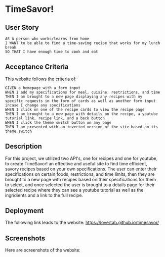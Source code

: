 # TimeSavor!

## User Story
```
AS A person who works/learns from home
I WANT to be able to find a time-saving recipe that works for my lunch break 
SO THAT I have enough time to cook and eat
```
## Acceptance Criteria
This website follows the criteria of:
```
GIVEN a homepage with a form input
WHEN I add my specifications for meal, cuisine, restrictions, and time
THEN I am brought to a new page displaying any recipes with my specific requests in the form of cards as well as another form input incase I change any specifications
WHEN I click on one of the recipe cards to view the recipe page
THEN I am brought to a new page with details on the recipe, a youtube tutorial link, recipe link, and a back button
WHEN I click the theme switch button on any page
THEN I am presented with an inverted version of the site based on its theme switch
```

## Description
For this project, we utilized two API's, one for recipes and one for youtube, to create TimeSavor! an effective and useful site to find time efficient, savory
recipes based on your own specifications. The user can enter their specifications on certain foods, restrictions, and time limits, then they are brought to a new page with
recipes based on their specifications for them to select, and once selected the user is brought to a details page for their selected recipe where they can see a youtube tutorial
as well as the ingridients and a link to the full recipe.


## Deployment

The following link leads to the website:
https://lovertab.github.io/timesavor/


## Screenshots

Here are screenshots of the website:

